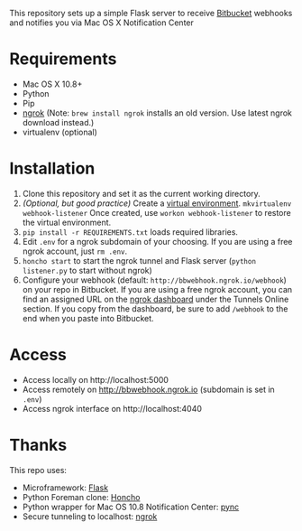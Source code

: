 This repository sets up a simple Flask server to receive [Bitbucket](https://bitbucket.com) webhooks and notifies you via Mac OS X Notification Center

# Requirements

- Mac OS X 10.8+
- Python
- Pip
- [ngrok](https://ngrok.com/) (Note: `brew install ngrok` installs an old version. Use latest ngrok download instead.)
- virtualenv (optional)

# Installation

1. Clone this repository and set it as the current working directory.
2. *(Optional, but good practice)* Create a [virtual environment](http://docs.python-guide.org/en/latest/dev/virtualenvs/). `mkvirtualenv webhook-listener` Once created, use `workon webhook-listener` to restore the virtual environment.
3. `pip install -r REQUIREMENTS.txt` loads required libraries.
4. Edit `.env` for a ngrok subdomain of your choosing. If you are using a free ngrok account, just `rm .env`.
5. `honcho start` to start the ngrok tunnel and Flask server (`python listener.py` to start without ngrok)
6. Configure your webhook (default: `http://bbwebhook.ngrok.io/webhook`) on your repo in Bitbucket. If you are using a free ngrok account, you can find an assigned URL on the [ngrok dashboard](https://dashboard.ngrok.com/) under the Tunnels Online section. If you copy from the dashboard, be sure to add `/webhook` to the end when you paste into Bitbucket.

# Access

- Access locally on http://localhost:5000
- Access remotely on http://bbwebhook.ngrok.io (subdomain is set in `.env`)
- Access ngrok interface on http://localhost:4040

# Thanks

This repo uses:

- Microframework: [Flask](http://flask.pocoo.org/)
- Python Foreman clone: [Honcho](https://github.com/nickstenning/honcho)
- Python wrapper for Mac OS 10.8 Notification Center: [pync](https://github.com/setem/pync/)
- Secure tunneling to localhost: [ngrok](https://ngrok.com/)
